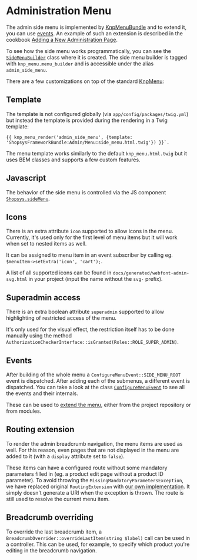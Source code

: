 # Administration Menu

The admin side menu is implemented by [KnpMenuBundle](https://symfony.com/doc/master/bundles/KnpMenuBundle/index.html) and to extend it, you can use [events](https://symfony.com/doc/master/bundles/KnpMenuBundle/events.html).
An example of such an extension is described in the cookbook [Adding a New Administration Page](/docs/cookbook/adding-a-new-administration-page.md).

To see how the side menu works programmatically, you can see the [`SideMenuBuilder`](/packages/framework/src/Model/AdminNavigation/SideMenuBuilder.php) class where it is created.
The side menu builder is tagged with `knp_menu.menu_builder` and is accessible under the alias `admin_side_menu`.

There are a few customizations on top of the standard [KnpMenu](https://symfony.com/doc/master/bundles/KnpMenuBundle/index.html):

## Template

The template is not configured globally (via `app/config/packages/twig.yml`) but instead the template is provided during the rendering in a Twig template:
```twig
{{ knp_menu_render('admin_side_menu', {template: 'ShopsysFrameworkBundle:Admin/Menu:side_menu.html.twig'}) }}`.
```

The menu template works similarly to the default `knp_menu.html.twig` but it uses BEM classes and supports a few custom features.

## Javascript

The behavior of the side menu is controlled via the JS component [`Shopsys.sideMenu`](/packages/framework/src/Resources/scripts/admin/sideMenu.js). 

## Icons

There is an extra attribute `icon` supported to allow icons in the menu.
Currently, it's used only for the first level of menu items but it will work when set to nested items as well.

It can be assigned to menu item in an event subscriber by calling eg. `$menuItem->setExtra('icon', 'cart');`.

A list of all supported icons can be found in `docs/generated/webfont-admin-svg.html` in your project (input the name without the `svg-` prefix).

## Superadmin access

There is an extra boolean attribute `superadmin` supported to allow highlighting of restricted access of the menu.

It's only used for the visual effect, the restriction itself has to be done manually using the method `AuthorizationCheckerInterface::isGranted(Roles::ROLE_SUPER_ADMIN)`. 

## Events

After building of the whole menu a `ConfigureMenuEvent::SIDE_MENU_ROOT` event is dispatched.
After adding each of the submenus, a different event is dispatched.
You can take a look at the class [`ConfigureMenuEvent`](/packages/framework/src/Model/AdminNavigation/ConfigureMenuEvent.php) to see all the events and their internals.

These can be used to [extend the menu](https://symfony.com/doc/master/bundles/KnpMenuBundle/events.html), either from the project repository or from modules. 

## Routing extension

To render the admin breadcrumb navigation, the menu items are used as well.
For this reason, even pages that are not displayed in the menu are added to it (with a `display` attribute set to `false`).

These items can have a configured route without some mandatory parameters filled in (eg. a product edit page without a product ID parameter).
To avoid throwing the `MissingMandatoryParametersException`, we have replaced original `RoutingExtension` with [our own implementation](/packages/framework/src/Model/AdminNavigation/RoutingExtension.php).
It simply doesn't generate a URI when the exception is thrown.
The route is still used to resolve the current menu item.

## Breadcrumb overriding

To override the last breadcrumb item, a `BreadcrumbOverrider::overrideLastItem(string $label)` call can be used in a controller.
This can be used, for example, to specify which product you're editing in the breadcrumb navigation.
